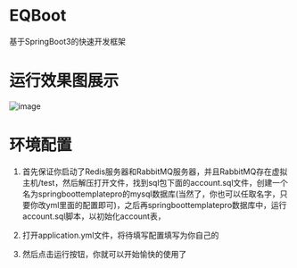 # EQBoot
基于SpringBoot3的快速开发框架

# 运行效果图展示
![image](https://github.com/user-attachments/assets/8c6b7dab-eed3-4b79-a51f-d11c59faa41d)


# 环境配置
1. 首先保证你启动了Redis服务器和RabbitMQ服务器，并且RabbitMQ存在虚拟主机/test，然后解压打开文件，找到sql包下面的account.sql文件，创建一个名为springboottemplatepro的mysql数据库(当然了，你也可以任取名字，只要你改yml里面的配置即可)，之后再springboottemplatepro数据库中，运行account.sql脚本，以初始化account表，

2. 打开application.yml文件，将待填写配置填写为你自己的

3. 然后点击运行按钮，你就可以开始愉快的使用了
